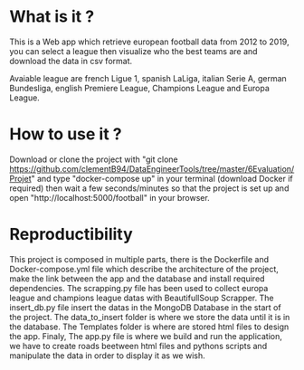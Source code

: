 
# What is it ?

This is a Web app which retrieve european football data from 2012 to 2019, you can select a league then visualize who the best teams are and download the data in csv format. 

Avaiable league are french Ligue 1, spanish LaLiga, italian Serie A, german Bundesliga, english Premiere League, Champions League and Europa League.



# How to use it ?

Download or clone the project with "git clone https://github.com/clementB94/DataEngineerTools/tree/master/6Evaluation/Projet" and type "docker-compose up" in your terminal (download Docker if required) then wait a few seconds/minutes so that the project is set up and open "http://localhost:5000/football" in your browser.  


# Reproductibility

This project is composed in multiple parts, there is the Dockerfile and Docker-compose.yml file which describe the architecture of the project, make the link between the app and the database and install required dependencies. The scrapping.py file has been used to collect europa league and champions league datas with BeautifullSoup Scrapper. The insert_db.py file insert the datas in the MongoDB Database in the start of the project. The data_to_insert folder is where we store the data until it is in the database. The Templates folder is where are stored html files to design the app. Finaly, The app.py file is where we build and run the application, we have to create roads beetween html files and pythons scripts and manipulate the data in order to display it as we wish.
